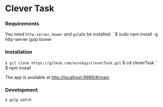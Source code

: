 # Clever Task
### Requirements
You need `http-server`, `bower` and `gulp`to be installed:
` $ sudo npm install -g http-server gulp bower

### Installation
`` $ git clone https://github.com/ocnskyy/cleverTask.git
`` $ cd cleverTask
`` $ npm install

The app is available at <http://localhost:9999/#/main>
### Development
```sh
$ gulp watch
```
